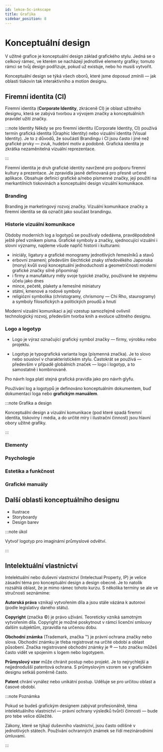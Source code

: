 ```yaml
---
id: lekce-5c-inkscape
title: Grafika
sidebar_position: 8
---
```


# Konceptuální design
V užitné grafice je konceptuální design základ grafického stylu. Jedná se o celkový rámec, ve kterém se nacházejí jednotlivé elementy grafiky; tomuto rámci se tvůj design podřizuje, pokud už existuje, nebo ho musíš vytvořit.

Konceptuální design se týká všech oborů, které jsme doposud zmínili — jak oblasti tiskovin tak interaktivního a motion designu.

## Firemní identita (CI)

Firemní identita (**Corporate Identity**, zkráceně CI) je oblast užitného designu, která se zabývá tvorbou a vývojem značky a konceptuálních pravidel užití značky.

:::note Identity
Někdy se pro firemní identitu (Corporate Identity, CI) používá termín grafická identita (Graphic Identity) nebo vizuální identita (Visual Identity). Je to z důvodů, že součástí Brandingu i CI jsou často i jiné než grafické prvky — zvuk, hudební motiv a podobně. Grafická identita je zkrátka nezaměnitelná vizuální reprezentace.

:::

Firemní identita  je druh grafické identity navržené pro podporu firemní kultury a prezentace. Je zpravidla jasně definovaná pro přesně určené aplikace. Obsahuje definici grafické a/nebo písmenné značky, její použití na merkantilních tiskovinách a konceptuální design vizuální komunikace.

### Branding
Branding je marketingový rozvoj značky. Vizuální komunikace značky a firemní identita se dá označit jako součást brandingu.

### Historie vizuální komunikace
Obdoby moderních log a logotypů se používaly odedávna, pravděpodobně ještě před vznikem písma. Grafické symboly a značky, sjednocující vizuální i slovní významy, najdeme všude napříč historií i kulturami:

- iniciály, ligatury a grafické monogramy jednotlivých řemeslníků a stavů
- erbovní znamení; především  šlechtické znaky středověkého Japonska (mony) kvůli svojí konceptuální jednoduchosti a geometričnosti moderní grafické značky silně připomínají
- i firmy a manufaktury měly svoje typické značky, používané ke stejnému účelu jako dnes
- mince, pečetě, plakety a řemeslné miniatury
- státní, kmenové a rodové symboly
- religiózní symbolika (christogramy, chrismony — Chi Rho, staurogramy) a symboly filosofických a politických proudů a hnutí

Moderní vizuální komunikaci a její vzestup samozřejmě ovlivnil technologický rozvoj, především tvorba knih a evoluce užitného designu.  

### Logo a logotyp

- Logo je výraz označující grafický symbol značky — firmy, výrobku nebo projektu.

- Logotyp je typografická varianta loga (písmenná značka). Je to slovo nebo sousloví v charakteristickém stylu. Častokrát se používá — především v případě globálních značek  — logo i logotyp, a to samostatně i kombinovaně.

Pro návrh loga platí stejná grafická pravidla jako pro návrh glyfu.

Používání log a logotypů je definováno konceptuálním dokumentem, buď dokumentací loga nebo **grafickým manuálem**.

:::note Grafika a design

Konceptuální design a vizuální komunikace (pod které spadá firemní identita, tiskoviny i média, a do určité míry i ilustrační činnost) jsou hlavní obory užitné grafiky.

:::

### Elementy
### Psychologie
### Estetika a funkčnost
### Grafické manuály

## Další oblasti konceptuálního designu
- Ilustrace
- Storyboardy
- Design barev

:::note úkol

Vytvoř logotyp pro imaginární průmyslové odvětví.

:::
## Intelektuální vlastnictví
Intelektuální nebo duševní vlastnictví (Intelectual Property, IP) je velice zásadní téma pro konceptuální design a design obecně. Je to natolik rozsáhlá oblast, že je mimo rámec tohoto kurzu. S několika termíny se ale ve stručnosti seznámíme:

**Autorská práva** vznikají vytvořením díla a jsou stále vázána k autorovi (podle legislativy daného státu).

**Copyright** (značka ©) je právo užívání. Teoreticky vzniká samotným vytvořením díla. Copyright je možné poskytnout v rámci licenční smlouvy dalším subjektům, zpravidla na určenou dobu.

**Obchodní známka** (Trademark, značka ™) je právní ochrana značky nebo slova. Obchodní známku je třeba registrovat na určité období a oblast působení. Značka registrované obchodní známky je ® — tuto značku můžeš často vidět ve spojením s logem nebo logotypem.

**Průmyslový vzor** může chránit postup nebo projekt. Je to nejrychlejší a nejjednodušší patentová ochrana. S průmyslovým vzorem se v grafickém designu setkáš poměrně často.

**Patent** chrání vynález nebo unikátní postup. Uděluje se pro určitou oblast a časové období.

:::note Poznámka

 Pokud se budeš grafickým designem zabývat profesionálně, téma intelektuálního vlastnictví — právní ochrany výsledků tvůrčí činnosti — bude pro tebe velice důležité.

 Zákony, které se týkají duševního vlastnictví, jsou často odlišné v jednotlivých státech. Používání ochranných známek se řídí mezinárodními úmluvami.

:::
